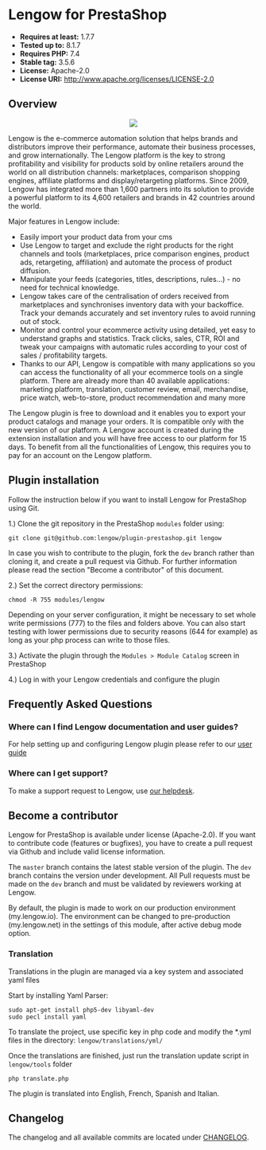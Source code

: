 # Lengow for PrestaShop

- **Requires at least:** 1.7.7
- **Tested up to:** 8.1.7
- **Requires PHP:** 7.4
- **Stable tag:** 3.5.6 <!-- x-release-please-version -->
- **License:** Apache-2.0
- **License URI:** http://www.apache.org/licenses/LICENSE-2.0

## Overview

<p align="center">
  <img src="https://my.lengow.io/images/pages/launching/orders.png">
</p>

Lengow is the e-commerce automation solution that helps brands and distributors improve their performance, automate their business processes, and grow internationally. The Lengow platform is the key to strong profitability and visibility for products sold by online retailers around the world on all distribution channels: marketplaces, comparison shopping engines, affiliate platforms and display/retargeting platforms. Since 2009, Lengow has integrated more than 1,600 partners into its solution to provide a powerful platform to its 4,600 retailers and brands in 42 countries around the world.

Major features in Lengow include:

- Easily import your product data from your cms
- Use Lengow to target and exclude the right products for the right channels and tools (marketplaces, price comparison engines, product ads, retargeting, affiliation) and automate the process of product diffusion.
- Manipulate your feeds (categories, titles, descriptions, rules…) - no need for technical knowledge.
- Lengow takes care of the centralisation of orders received from marketplaces and synchronises inventory data with your backoffice. Track your demands accurately and set inventory rules to avoid running out of stock.
- Monitor and control your ecommerce activity using detailed, yet easy to understand graphs and statistics. Track clicks, sales, CTR, ROI and tweak your campaigns with automatic rules according to your cost of sales / profitability targets.
- Thanks to our API, Lengow is compatible with many applications so you can access the functionality of all your ecommerce tools on a single platform. There are already more than 40 available applications: marketing platform, translation, customer review, email, merchandise, price watch, web-to-store, product recommendation and many more

The Lengow plugin is free to download and it enables you to export your product catalogs and manage your orders. It is compatible only with the new version of our platform.
A Lengow account is created during the extension installation and you will have free access to our platform for 15 days. To benefit from all the functionalities of Lengow, this requires you to pay for an account on the Lengow platform.

## Plugin installation

Follow the instruction below if you want to install Lengow for PrestaShop using Git.

1.) Clone the git repository in the PrestaShop `modules` folder using:

    git clone git@github.com:lengow/plugin-prestashop.git lengow

In case you wish to contribute to the plugin, fork the `dev` branch rather than cloning it, and create a pull request via Github. For further information please read the section "Become a contributor" of this document.

2.) Set the correct directory permissions:

    chmod -R 755 modules/lengow

Depending on your server configuration, it might be necessary to set whole write permissions (777) to the files and folders above.
You can also start testing with lower permissions due to security reasons (644 for example) as long as your php process can write to those files.

3.) Activate the plugin through the `Modules > Module Catalog` screen in PrestaShop

4.) Log in with your Lengow credentials and configure the plugin

## Frequently Asked Questions

### Where can I find Lengow documentation and user guides?

For help setting up and configuring Lengow plugin please refer to our [user guide](https://help.lengow.com/hc/en-us/articles/8951287563164-PrestaShop-Set-up-the-Plugin)

### Where can I get support?

To make a support request to Lengow, use [our helpdesk](https://help.lengow.com/hc/en-us/requests/new).


## Become a contributor

Lengow for PrestaShop is available under license (Apache-2.0). If you want to contribute code (features or bugfixes), you have to create a pull request via Github and include valid license information.

The `master` branch contains the latest stable version of the plugin. The `dev` branch contains the version under development.
All Pull requests must be made on the `dev` branch and must be validated by reviewers working at Lengow.

By default, the plugin is made to work on our production environment (my.lengow.io).
The environment can be changed to pre-production (my.lengow.net) in the settings of this module, after active debug mode option.

### Translation

Translations in the plugin are managed via a key system and associated yaml files

Start by installing Yaml Parser:

    sudo apt-get install php5-dev libyaml-dev
    sudo pecl install yaml

To translate the project, use specific key in php code and modify the *.yml files in the directory: `lengow/translations/yml/`

Once the translations are finished, just run the translation update script in `lengow/tools` folder

    php translate.php

The plugin is translated into English, French, Spanish and Italian.

## Changelog

The changelog and all available commits are located under [CHANGELOG](CHANGELOG).
